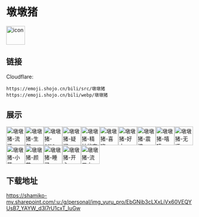 # 墩墩猪
<img src="https://emoji.shojo.cn/bili/src/墩墩猪/icon.png" width="50" height="50" alt="icon">

## 链接
Cloudflare:
```
https://emoji.shojo.cn/bili/src/墩墩猪
https://emoji.shojo.cn/bili/webp/墩墩猪
```
## 展示
<img src="https://emoji.shojo.cn/bili/src/墩墩猪/墩墩猪-流汗.png" width="50" height="50" alt="墩墩猪-流汗"><img src="https://emoji.shojo.cn/bili/src/墩墩猪/墩墩猪-生气.png" width="50" height="50" alt="墩墩猪-生气"><img src="https://emoji.shojo.cn/bili/src/墩墩猪/墩墩猪-emo.png" width="50" height="50" alt="墩墩猪-emo"><img src="https://emoji.shojo.cn/bili/src/墩墩猪/墩墩猪-疑问.png" width="50" height="50" alt="墩墩猪-疑问"><img src="https://emoji.shojo.cn/bili/src/墩墩猪/墩墩猪-精神状态.png" width="50" height="50" alt="墩墩猪-精神状态"><img src="https://emoji.shojo.cn/bili/src/墩墩猪/墩墩猪-喜欢.png" width="50" height="50" alt="墩墩猪-喜欢"><img src="https://emoji.shojo.cn/bili/src/墩墩猪/墩墩猪-好方.png" width="50" height="50" alt="墩墩猪-好方"><img src="https://emoji.shojo.cn/bili/src/墩墩猪/墩墩猪-震惊.png" width="50" height="50" alt="墩墩猪-震惊"><img src="https://emoji.shojo.cn/bili/src/墩墩猪/墩墩猪-嘻嘻.png" width="50" height="50" alt="墩墩猪-嘻嘻"><img src="https://emoji.shojo.cn/bili/src/墩墩猪/墩墩猪-无语.png" width="50" height="50" alt="墩墩猪-无语"><img src="https://emoji.shojo.cn/bili/src/墩墩猪/墩墩猪-小草.png" width="50" height="50" alt="墩墩猪-小草"><img src="https://emoji.shojo.cn/bili/src/墩墩猪/墩墩猪-颜艺.png" width="50" height="50" alt="墩墩猪-颜艺"><img src="https://emoji.shojo.cn/bili/src/墩墩猪/墩墩猪-睡了.png" width="50" height="50" alt="墩墩猪-睡了"><img src="https://emoji.shojo.cn/bili/src/墩墩猪/墩墩猪-开心.png" width="50" height="50" alt="墩墩猪-开心"><img src="https://emoji.shojo.cn/bili/src/墩墩猪/墩墩猪-流口水.png" width="50" height="50" alt="墩墩猪-流口水">

## 下载地址

https://shamiko-my.sharepoint.com/:u:/g/personal/img_yuru_pro/EbGNib3cLXxLiVx60VEQYUsB7_YAYW_d3l7rU1cxT_IuGw